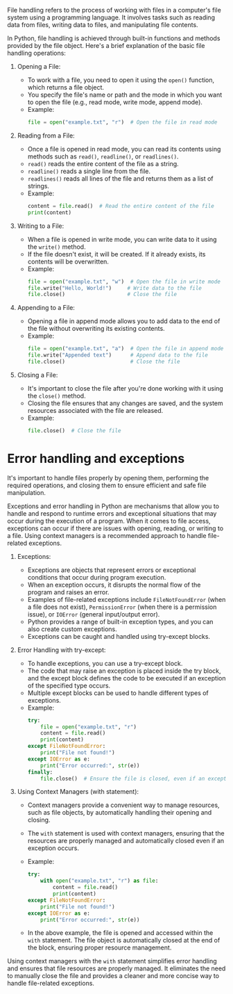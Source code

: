 File handling refers to the process of working with files in a computer's file system using a programming language. It involves tasks such as reading data from files, writing data to files, and manipulating file contents.

In Python, file handling is achieved through built-in functions and methods provided by the file object. Here's a brief explanation of the basic file handling operations:

1. Opening a File:
   * To work with a file, you need to open it using the `open()` function, which returns a file object.
   * You specify the file's name or path and the mode in which you want to open the file (e.g., read mode, write mode, append mode).
   * Example:
     ```python
     file = open("example.txt", "r")  # Open the file in read mode
     ```

2. Reading from a File:
   * Once a file is opened in read mode, you can read its contents using methods such as `read()`, `readline()`, or `readlines()`.
   * `read()` reads the entire content of the file as a string.
   * `readline()` reads a single line from the file.
   * `readlines()` reads all lines of the file and returns them as a list of strings.
   * Example:
     ```python
     content = file.read()  # Read the entire content of the file
     print(content)
     ```

3. Writing to a File:
   * When a file is opened in write mode, you can write data to it using the `write()` method.
   * If the file doesn't exist, it will be created. If it already exists, its contents will be overwritten.
   * Example:
     ```python
     file = open("example.txt", "w")  # Open the file in write mode
     file.write("Hello, World!")     # Write data to the file
     file.close()                    # Close the file
     ```

4. Appending to a File:
   * Opening a file in append mode allows you to add data to the end of the file without overwriting its existing contents.
   * Example:
     ```python
     file = open("example.txt", "a")  # Open the file in append mode
     file.write("Appended text")      # Append data to the file
     file.close()                     # Close the file
     ```

5. Closing a File:
   * It's important to close the file after you're done working with it using the `close()` method.
   * Closing the file ensures that any changes are saved, and the system resources associated with the file are released.
   * Example:
     ```python
     file.close()  # Close the file
     ```

# Error handling and exceptions
It's important to handle files properly by opening them, performing the required operations, and closing them to ensure efficient and safe file manipulation.

Exceptions and error handling in Python are mechanisms that allow you to handle and respond to runtime errors and exceptional situations that may occur during the execution of a program. When it comes to file access, exceptions can occur if there are issues with opening, reading, or writing to a file. Using context managers is a recommended approach to handle file-related exceptions.


1. Exceptions:
   - Exceptions are objects that represent errors or exceptional conditions that occur during program execution.
   - When an exception occurs, it disrupts the normal flow of the program and raises an error.
   - Examples of file-related exceptions include `FileNotFoundError` (when a file does not exist), `PermissionError` (when there is a permission issue), or `IOError` (general input/output error).
   - Python provides a range of built-in exception types, and you can also create custom exceptions.
   - Exceptions can be caught and handled using try-except blocks.

2. Error Handling with try-except:
   - To handle exceptions, you can use a try-except block.
   - The code that may raise an exception is placed inside the try block, and the except block defines the code to be executed if an exception of the specified type occurs.
   - Multiple except blocks can be used to handle different types of exceptions.
   - Example:
     ```python
     try:
         file = open("example.txt", "r")
         content = file.read()
         print(content)
     except FileNotFoundError:
         print("File not found!")
     except IOError as e:
         print("Error occurred:", str(e))
     finally:
         file.close()  # Ensure the file is closed, even if an exception occurs
     ```

3. Using Context Managers (with statement):
   - Context managers provide a convenient way to manage resources, such as file objects, by automatically handling their opening and closing.
   - The `with` statement is used with context managers, ensuring that the resources are properly managed and automatically closed even if an exception occurs.
   - Example:
     ```python
     try:
         with open("example.txt", "r") as file:
             content = file.read()
             print(content)
     except FileNotFoundError:
         print("File not found!")
     except IOError as e:
         print("Error occurred:", str(e))
     ```

   - In the above example, the file is opened and accessed within the `with` statement. The file object is automatically closed at the end of the block, ensuring proper resource management.

Using context managers with the `with` statement simplifies error handling and ensures that file resources are properly managed. It eliminates the need to manually close the file and provides a cleaner and more concise way to handle file-related exceptions.